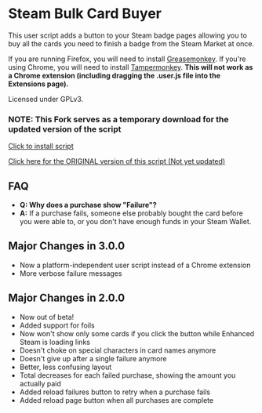 # Steam Bulk Card Buyer

This user script adds a button to your Steam badge pages allowing you to buy all the cards you need to finish a badge from the Steam Market at once.

If you are running Firefox, you will need to install [Greasemonkey](https://addons.mozilla.org/en-US/firefox/addon/greasemonkey/). If you're using Chrome, you will need to install [Tampermonkey](https://chrome.google.com/webstore/detail/tampermonkey/dhdgffkkebhmkfjojejmpbldmpobfkfo?hl=en). **This will not work as a Chrome extension (including dragging the .user.js file into the Extensions page).**

Licensed under GPLv3.

### NOTE: This Fork serves as a temporary download for the updated version of the script
[Click to install script](https://bitbucket.org/VenatusSimpleX/steam-trading-card-bulk-buyer/raw/367c3ebce4d1e9a58bf29255016a6b847760b065/badgebuy.user.js)

[Click here for the ORIGINAL version of this script (Not yet updated)](https://bitbucket.org/Doctor_McKay/steam-trading-card-bulk-buyer)

## FAQ

- **Q: Why does a purchase show "Failure"?**
- **A:** If a purchase fails, someone else probably bought the card before you were able to, or you don't have enough funds in your Steam Wallet.

## Major Changes in 3.0.0

- Now a platform-independent user script instead of a Chrome extension
- More verbose failure messages

## Major Changes in 2.0.0

- Now out of beta!
- Added support for foils
- Now won't show only some cards if you click the button while Enhanced Steam is loading links
- Doesn't choke on special characters in card names anymore
- Doesn't give up after a single failure anymore
- Better, less confusing layout
- Total decreases for each failed purchase, showing the amount you actually paid
- Added reload failures button to retry when a purchase fails
- Added reload page button when all purchases are complete